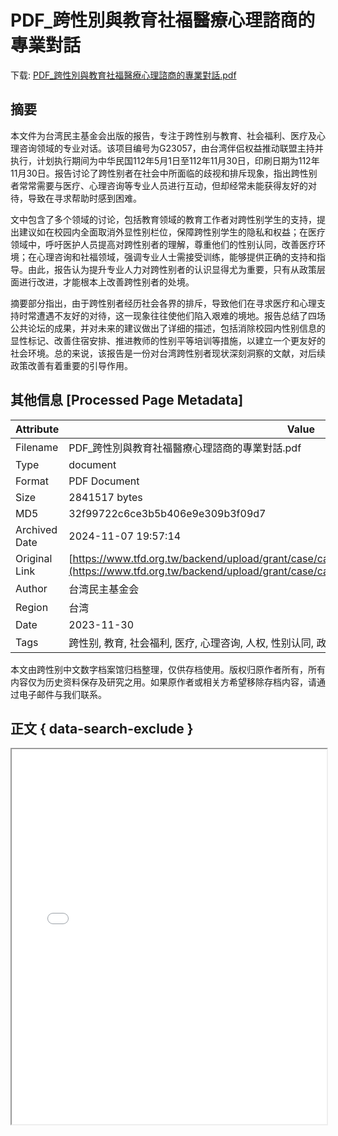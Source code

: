 # PDF_跨性別與教育社福醫療心理諮商的專業對話

<!-- tcd_download_link -->
下载: <a href="PDF_跨性別與教育社福醫療心理諮商的專業對話.pdf" download>PDF_跨性別與教育社福醫療心理諮商的專業對話.pdf</a>
<!-- tcd_download_link_end -->

## 摘要

<!-- tcd_abstract -->
本文件为台湾民主基金会出版的报告，专注于跨性别与教育、社会福利、医疗及心理咨询领域的专业对话。该项目编号为G23057，由台湾伴侣权益推动联盟主持并执行，计划执行期间为中华民国112年5月1日至112年11月30日，印刷日期为112年11月30日。报告讨论了跨性别者在社会中所面临的歧视和排斥现象，指出跨性别者常常需要与医疗、心理咨询等专业人员进行互动，但却经常未能获得友好的对待，导致在寻求帮助时感到困难。

文中包含了多个领域的讨论，包括教育领域的教育工作者对跨性别学生的支持，提出建议如在校园内全面取消外显性别栏位，保障跨性别学生的隐私和权益；在医疗领域中，呼吁医护人员提高对跨性别者的理解，尊重他们的性别认同，改善医疗环境；在心理咨询和社福领域，强调专业人士需接受训练，能够提供正确的支持和指导。由此，报告认为提升专业人力对跨性别者的认识显得尤为重要，只有从政策层面进行改进，才能根本上改善跨性别者的处境。

摘要部分指出，由于跨性别者经历社会各界的排斥，导致他们在寻求医疗和心理支持时常遭遇不友好的对待，这一现象往往使他们陷入艰难的境地。报告总结了四场公共论坛的成果，并对未来的建议做出了详细的描述，包括消除校园内性别信息的显性标记、改善住宿安排、推进教师的性别平等培训等措施，以建立一个更友好的社会环境。总的来说，该报告是一份对台湾跨性别者现状深刻洞察的文献，对后续政策改善有着重要的引导作用。

<!-- tcd_abstract_end -->

## 其他信息 [Processed Page Metadata]

| Attribute       | Value                                  |
|-----------------|----------------------------------------|
| Filename        | PDF_跨性別與教育社福醫療心理諮商的專業對話.pdf                             |
| Type            | document                                 |
| Format          | PDF Document                               |
| Size            | 2841517 bytes                           |
| MD5             | 32f99722c6ce3b5b406e9e309b3f09d7                                  |
| Archived Date   | 2024-11-07 19:57:14                             |
| Original Link   | [https://www.tfd.org.tw/backend/upload/grant/case/caadb8b7cb8b6c8a4a4c53bec6e3fb28.pdf](https://www.tfd.org.tw/backend/upload/grant/case/caadb8b7cb8b6c8a4a4c53bec6e3fb28.pdf)                         |
| Author          | 台湾民主基金会                               |
| Region          | 台湾                               |
| Date            | 2023-11-30                                 |
| Tags            | 跨性别, 教育, 社会福利, 医疗, 心理咨询, 人权, 性别认同, 政策建议                                 |

本文由跨性别中文数字档案馆归档整理，仅供存档使用。版权归原作者所有，所有内容仅为历史资料保存及研究之用。如果原作者或相关方希望移除存档内容，请通过电子邮件与我们联系。

## 正文 { data-search-exclude }

<!-- tcd_main_text -->
<iframe src="../PDF_跨性別與教育社福醫療心理諮商的專業對話.pdf" width="100%" height="600px">
    <p>无法显示PDF，请下载查看。</p>
</iframe>
<!-- tcd_main_text_end -->

